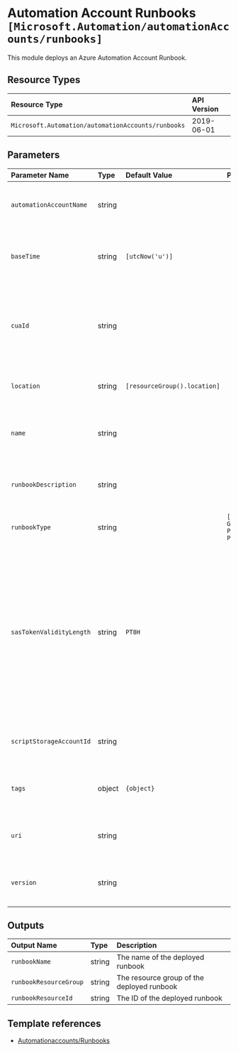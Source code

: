 # Automation Account Runbooks `[Microsoft.Automation/automationAccounts/runbooks]`

This module deploys an Azure Automation Account Runbook.

## Resource Types

| Resource Type                                      | API Version |
| :------------------------------------------------- | :---------- |
| `Microsoft.Automation/automationAccounts/runbooks` | 2019-06-01  |

## Parameters

| Parameter Name           | Type   | Default Value                | Possible Values                                                                     | Description                                                                                                                                                                             |
| :----------------------- | :----- | :--------------------------- | :---------------------------------------------------------------------------------- | :-------------------------------------------------------------------------------------------------------------------------------------------------------------------------------------- |
| `automationAccountName`  | string |                              |                                                                                     | Required. Name of the parent Automation Account.                                                                                                                                        |
| `baseTime`               | string | `[utcNow('u')]`              |                                                                                     | Optional. Time used as a basis for e.g. the schedule start date.                                                                                                                        |
| `cuaId`                  | string |                              |                                                                                     | Optional. Customer Usage Attribution ID (GUID). This GUID must be previously registered.                                                                                                |
| `location`               | string | `[resourceGroup().location]` |                                                                                     | Optional. Location for all resources.                                                                                                                                                   |
| `name`                   | string |                              |                                                                                     | Required. Name of the Automation Account runbook.                                                                                                                                       |
| `runbookDescription`     | string |                              |                                                                                     | Optional. The description of the runbook.                                                                                                                                               |
| `runbookType`            | string |                              | `[Graph, GraphPowerShell, GraphPowerShellWorkflow, PowerShell, PowerShellWorkflow]` | Required. The type of the runbook.                                                                                                                                                      |
| `sasTokenValidityLength` | string | `PT8H`                       |                                                                                     | Optional. SAS token validity length. Usage: 'PT8H' - valid for 8 hours; 'P5D' - valid for 5 days; 'P1Y' - valid for 1 year. When not provided, the SAS token will be valid for 8 hours. |
| `scriptStorageAccountId` | string |                              |                                                                                     | Optional. ID of the runbook storage account.                                                                                                                                            |
| `tags`                   | object | `{object}`                   |                                                                                     | Optional. Tags of the Automation Account resource.                                                                                                                                      |
| `uri`                    | string |                              |                                                                                     | Optional. The uri of the runbook content.                                                                                                                                               |
| `version`                | string |                              |                                                                                     | Optional. The version of the runbook content.                                                                                                                                           |

## Outputs

| Output Name            | Type   | Description                                |
| :--------------------- | :----- | :----------------------------------------- |
| `runbookName`          | string | The name of the deployed runbook           |
| `runbookResourceGroup` | string | The resource group of the deployed runbook |
| `runbookResourceId`    | string | The ID of the deployed runbook             |

## Template references

- [Automationaccounts/Runbooks](https://docs.microsoft.com/en-us/azure/templates/Microsoft.Automation/2019-06-01/automationAccounts/runbooks)
